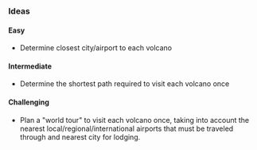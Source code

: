 ### Ideas
#### Easy
- Determine closest city/airport to each volcano
#### Intermediate
- Determine the shortest path required to visit each volcano once
#### Challenging
- Plan a "world tour" to visit each volcano once, taking into account the nearest local/regional/international airports that must be traveled through and nearest city for lodging.
